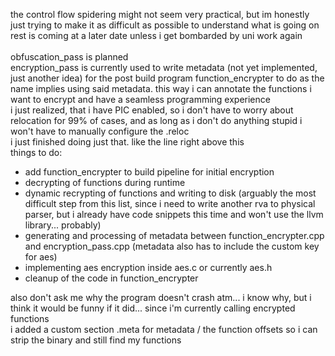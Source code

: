the control flow spidering might not seem very practical, but im honestly just trying to make it as difficult as possible to understand what is going on \
rest is coming at a later date unless i get bombarded by uni work again \
\
obfuscation_pass is planned \
encryption_pass is currently used to write metadata (not yet implemented, just another idea) for the post build program function_encrypter to do as the name implies using said metadata. this way i can annotate the functions i want to encrypt and have a seamless programming experience \
i just realized, that i have PIC enabled, so i don't have to worry about relocation for 99% of cases, and as long as i don't do anything stupid i won't have to manually configure the .reloc \
i just finished doing just that. like the line right above this \
things to do:
- add function_encrypter to build pipeline for initial encryption 
- decrypting of functions during runtime
- dynamic recrypting of functions and writing to disk (arguably the most difficult step from this list, since i need to write another rva to physical parser, but i already have code snippets this time and won't use the llvm library... probably)
- generating and processing of metadata between function_encrypter.cpp and encryption_pass.cpp (metadata also has to include the custom key for aes) 
- implementing aes encryption inside aes.c or currently aes.h 
- cleanup of the code in function_encrypter

also don't ask me why the program doesn't crash atm... i know why, but i think it would be funny if it did... since i'm currently calling encrypted functions \
i added a custom section .meta for metadata / the function offsets so i can strip the binary and still find my functions
